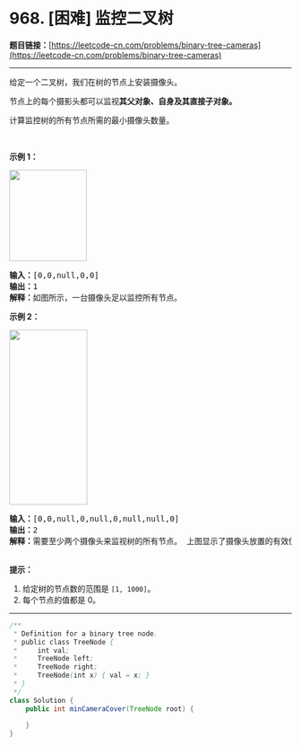 # 968. [困难] 监控二叉树

**题目链接：**[https://leetcode-cn.com/problems/binary-tree-cameras](https://leetcode-cn.com/problems/binary-tree-cameras)

---

<div class="content__1Y2H">
 <div class="notranslate">
  <p>给定一个二叉树，我们在树的节点上安装摄像头。</p> 
  <p>节点上的每个摄影头都可以监视<strong>其父对象、自身及其直接子对象。</strong></p> 
  <p>计算监控树的所有节点所需的最小摄像头数量。</p> 
  <p>&nbsp;</p> 
  <p><strong>示例 1：</strong></p> 
  <p><img style="height: 163px; width: 138px;" src="/aliyun-lc-upload/uploads/2018/12/29/bst_cameras_01.png" alt=""></p> 
  <pre class="language-text"><strong>输入：</strong>[0,0,null,0,0]
<strong>输出：</strong>1
<strong>解释：</strong>如图所示，一台摄像头足以监控所有节点。
</pre> 
  <p><strong>示例 2：</strong></p> 
  <p><img style="height: 312px; width: 139px;" src="/aliyun-lc-upload/uploads/2018/12/29/bst_cameras_02.png" alt=""></p> 
  <pre class="language-text"><strong>输入：</strong>[0,0,null,0,null,0,null,null,0]
<strong>输出：</strong>2
<strong>解释：</strong>需要至少两个摄像头来监视树的所有节点。 上图显示了摄像头放置的有效位置之一。
</pre> 
  <p><br> <strong>提示：</strong></p> 
  <ol> 
   <li>给定树的节点数的范围是&nbsp;<code>[1, 1000]</code>。</li> 
   <li>每个节点的值都是 0。</li> 
  </ol> 
 </div>
</div>

---

```java
/**
 * Definition for a binary tree node.
 * public class TreeNode {
 *     int val;
 *     TreeNode left;
 *     TreeNode right;
 *     TreeNode(int x) { val = x; }
 * }
 */
class Solution {
    public int minCameraCover(TreeNode root) {
        
    }
}
```
